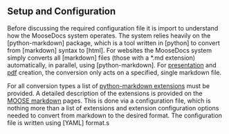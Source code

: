 ## Setup and Configuration
Before discussing the required configuration file it is import to understand how the MooseDocs
system operates. The system relies heavily on the [python-markdown] package, which is a tool written
in [python] to convert from [markdown] syntax to [html]. For websites the MooseDocs system simply
converts all [markdown] files (those with a *.md extension) automatically, in parallel, using
[python-markdown]. For [presentation](moose_docs/presentation.md) and [pdf](moose_docs/pdf.md) creation, the
conversion only acts on a specified, single markdown file.

For all conversion types a list of [python-markdown extensions](https://pythonhosted.org/Markdown/extensions/index.html) must be provided. A detailed
description of the extensions is provided on the [MOOSE markdown](moose_docs/moose_markdown/index.md) pages. This is done via a
configuration file, which is nothing more than a list of extensions and extension configuration
options needed to convert from markdown to the desired format. The configuration file is written
using [YAML] format.s
